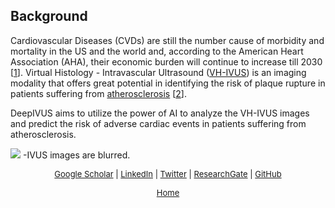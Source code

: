 ## Background

Cardiovascular Diseases (CVDs) are still the number cause of morbidity and mortality in the US and the world and, according to the American Heart Association (AHA), their economic burden will continue to increase till 2030 [[1](https://www.ahajournals.org/doi/full/10.1161/cir.0000000000000366)].
Virtual Histology - Intravascular Ultrasound ([VH-IVUS](https://www.ahajournals.org/doi/full/10.1161/01.cir.0000035654.18341.5e?url_ver=Z39.88-2003&rfr_id=ori:rid:crossref.org&rfr_dat=cr_pub%3dpubmed)) is an imaging modality that offers great potential in identifying the risk of plaque rupture in patients suffering from [atherosclerosis](https://www.nhlbi.nih.gov/health-topics/atherosclerosis) [[2](http://www.onlinejacc.org/content/accj/67/15/1784.full.pdf)]. 

DeepIVUS aims to utilize the power of AI to analyze the VH-IVUS images and predict the risk of adverse cardiac events in patients suffering from atherosclerosis.

![]({{site.url}}{{site.baseurl}}/assets/B2F.gif)
 -IVUS images are blurred.

<p align="center" style="text-align: center;"> 
  <font size="-1">
    <a href="https://scholar.google.com/citations?user=59WprqwAAAAJ&hl=en" target="_blank">Google Scholar</a> | 
    <a href="https://www.linkedin.com/in/maziyark/" target="_blank">LinkedIn</a> | 
    <a href="https://twitter.com/Maziyar_Ke" target="_blank">Twitter</a> | 
    <a href="https://www.researchgate.net/profile/Maziyar_Keshavarzian" target="_blank">ResearchGate</a> |
    <a href="https://github.com/MZYRKE/" target="_blank">GitHub</a>
  </font>
</p>
<p align="center" style="text-align: center;"> 
  <font size="-1">
    <a href="https://maziyark.github.io/">Home</a>
  </font>
</p>

